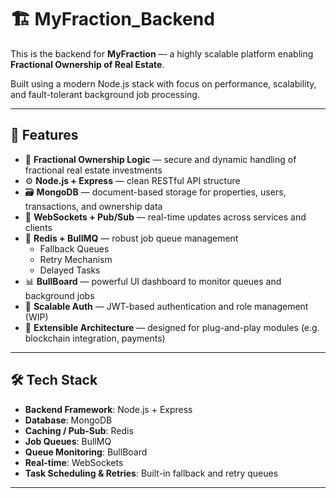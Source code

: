 # 🏗️ MyFraction_Backend

This is the backend for **MyFraction** — a highly scalable platform enabling **Fractional Ownership of Real Estate**.

Built using a modern Node.js stack with focus on performance, scalability, and fault-tolerant background job processing.

---

## 🚀 Features

- 🔗 **Fractional Ownership Logic** — secure and dynamic handling of fractional real estate investments
- ⚙️ **Node.js + Express** — clean RESTful API structure
- 🗃️ **MongoDB** — document-based storage for properties, users, transactions, and ownership data
- 📡 **WebSockets + Pub/Sub** — real-time updates across services and clients
- 🧠 **Redis + BullMQ** — robust job queue management
  - Fallback Queues
  - Retry Mechanism
  - Delayed Tasks
- 📊 **BullBoard** — powerful UI dashboard to monitor queues and background jobs
- 🔐 **Scalable Auth** — JWT-based authentication and role management (WIP)
- 🧪 **Extensible Architecture** — designed for plug-and-play modules (e.g. blockchain integration, payments)

---

## 🛠️ Tech Stack

- **Backend Framework**: Node.js + Express
- **Database**: MongoDB
- **Caching / Pub-Sub**: Redis
- **Job Queues**: BullMQ
- **Queue Monitoring**: BullBoard
- **Real-time**: WebSockets
- **Task Scheduling & Retries**: Built-in fallback and retry queues

---



